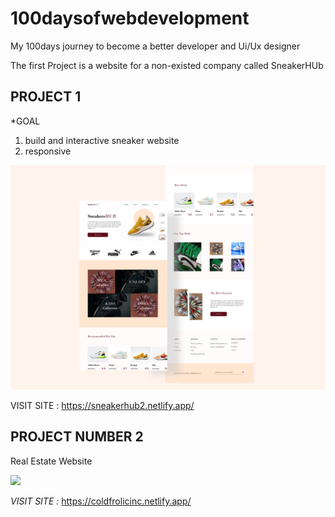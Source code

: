 # 100daysofwebdevelopment
My 100days journey to become a better developer and Ui/Ux designer

The first Project is a website for a non-existed company called SneakerHUb
  
  PROJECT 1
   ---------
  *GOAL
  1. build and interactive sneaker website
  2. responsive
 
![](https://github.com/Emmanuel-Tech-Dev/100daysofwebdevelopment/blob/main/Sneaker_Hub/img/uiDesign.png)

VISIT SITE : https://sneakerhub2.netlify.app/

PROJECT NUMBER 2
----------------

Real Estate Website

![](img/Thumb_RealESTATE.jpg)

*VISIT SITE :* https://coldfrolicinc.netlify.app/



